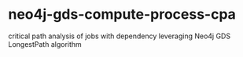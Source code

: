 # neo4j-gds-compute-process-cpa
critical path analysis of jobs with dependency leveraging Neo4j GDS LongestPath algorithm
